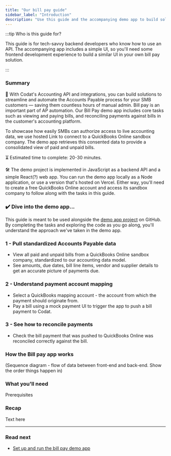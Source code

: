 ```yaml
---
title: "Our bill pay guide"
sidebar_label: "Introduction"
description: "Use this guide and the accompanying demo app to build solutions that streamline your customers' Accounts Payable processes"
---
```


:::tip Who is this guide for?

This guide is for tech-savvy backend developers who know how to use an API. The accompanying app includes a simple UI, so you'll need some frontend development experience to build a similar UI in your own bill pay solution.

:::

### Summary

🎯 With Codat's Accounting API and integrations, you can build solutions to streamline and automate the Accounts Payable process for your SMB customers &mdash; saving them countless hours of manual admin. Bill pay is an important part of AP automation. Our Bill Pay demo app includes core tasks such as viewing and paying bills, and reconciling payments against bills in the customer's accounting platform.

To showcase how easily SMBs can authorize access to live accounting data, we use hosted Link to connect to a QuickBooks Online sandbox company. The demo app retrieves this consented data to provide a consolidated view of paid and unpaid bills.

⏳ Estimated time to complete: 20-30 minutes.

🛠️ The demo project is implemented in JavaScript as a backend API and a simple React(?) web app. You can run the demo app locally as a Node application, or use a version that's hosted on Vercel. Either way, you'll need to create a free QuickBooks Online account and access its sandbox company to follow along with the tasks in this guide.

### ✔️ Dive into the demo app...

This guide is meant to be used alongside the [demo app project](https://github.com/codatio/demo-bill-pay) on GitHub. By completing the tasks and exploring the code as you go along, you'll understand the approach we've taken in the demo app.

### 1 - Pull standardized Accounts Payable data

- View all paid and unpaid bills from a QuickBooks Online sandbox company, standardized to our accounting data model.
- See amounts, due dates, bill line items, vendor and supplier details to get an accurate picture of payments due.

### 2 - Understand payment account mapping

- Select a QuickBooks mapping account - the account from which the payment should originate from.
- Pay a bill using a mock payment UI to trigger the app to push a bill payment to Codat. 

### 3 - See how to reconcile payments

- Check the bill payment that was pushed to QuickBooks Online was reconciled correctly against the bill.

### How the Bill pay app works

(Sequence diagram - flow of data between front-end and back-end. Show the order things happen in)

### What you'll need

Prerequisites

### Recap

Text here

<hr />

### Read next

- [Set up and run the bill pay demo app](/accounting-api/guides/bill-pay/setting-up)
